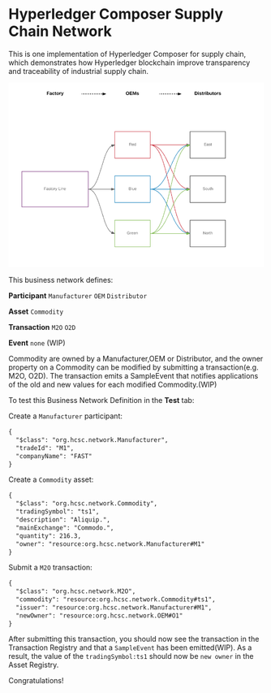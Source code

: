 # Hyperledger Composer Supply Chain Network

This is one implementation of Hyperledger Composer for supply chain, which demonstrates how Hyperledger blockchain improve transparency and traceability of industrial supply chain.

![](/docs/flow.png)


This business network defines:

**Participant**
`Manufacturer` `OEM` `Distributor`

**Asset**
`Commodity`

**Transaction**
`M2O` `O2D`

**Event**
`none` (WIP)

Commodity are owned by a Manufacturer,OEM or Distributor,  and the owner property on a Commodity can be modified by submitting a transaction(e.g. M2O, O2D). The transaction emits a SampleEvent that notifies applications of the old and new values for each modified Commodity.(WIP)

To test this Business Network Definition in the **Test** tab:

Create a `Manufacturer` participant:

```
{
  "$class": "org.hcsc.network.Manufacturer",
  "tradeId": "M1",
  "companyName": "FAST"
}
```

Create a `Commodity` asset:

```
{
  "$class": "org.hcsc.network.Commodity",
  "tradingSymbol": "ts1",
  "description": "Aliquip.",
  "mainExchange": "Commodo.",
  "quantity": 216.3,
  "owner": "resource:org.hcsc.network.Manufacturer#M1"
}
```

Submit a `M2O` transaction:

```
{
  "$class": "org.hcsc.network.M2O",
  "commodity": "resource:org.hcsc.network.Commodity#ts1",
  "issuer": "resource:org.hcsc.network.Manufacturer#M1",
  "newOwner": "resource:org.hcsc.network.OEM#O1"
}
```

After submitting this transaction, you should now see the transaction in the Transaction Registry and that a `SampleEvent` has been emitted(WIP). As a result, the value of the `tradingSymbol:ts1` should now be `new owner` in the Asset Registry.

Congratulations!

